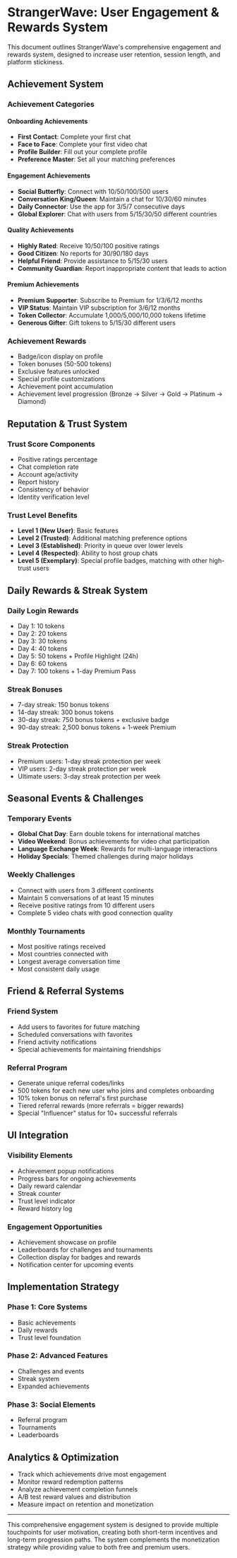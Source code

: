 # StrangerWave: User Engagement & Rewards System

This document outlines StrangerWave's comprehensive engagement and rewards system, designed to increase user retention, session length, and platform stickiness.

## Achievement System

### Achievement Categories

#### Onboarding Achievements
- **First Contact**: Complete your first chat
- **Face to Face**: Complete your first video chat
- **Profile Builder**: Fill out your complete profile
- **Preference Master**: Set all your matching preferences

#### Engagement Achievements
- **Social Butterfly**: Connect with 10/50/100/500 users
- **Conversation King/Queen**: Maintain a chat for 10/30/60 minutes
- **Daily Connector**: Use the app for 3/5/7 consecutive days
- **Global Explorer**: Chat with users from 5/15/30/50 different countries

#### Quality Achievements
- **Highly Rated**: Receive 10/50/100 positive ratings
- **Good Citizen**: No reports for 30/90/180 days
- **Helpful Friend**: Provide assistance to 5/15/30 users
- **Community Guardian**: Report inappropriate content that leads to action

#### Premium Achievements
- **Premium Supporter**: Subscribe to Premium for 1/3/6/12 months
- **VIP Status**: Maintain VIP subscription for 3/6/12 months
- **Token Collector**: Accumulate 1,000/5,000/10,000 tokens lifetime
- **Generous Gifter**: Gift tokens to 5/15/30 different users

### Achievement Rewards
- Badge/icon display on profile
- Token bonuses (50-500 tokens)
- Exclusive features unlocked
- Special profile customizations
- Achievement point accumulation
- Achievement level progression (Bronze → Silver → Gold → Platinum → Diamond)

## Reputation & Trust System

### Trust Score Components
- Positive ratings percentage
- Chat completion rate
- Account age/activity
- Report history
- Consistency of behavior
- Identity verification level

### Trust Level Benefits
- **Level 1 (New User)**: Basic features
- **Level 2 (Trusted)**: Additional matching preference options
- **Level 3 (Established)**: Priority in queue over lower levels
- **Level 4 (Respected)**: Ability to host group chats
- **Level 5 (Exemplary)**: Special profile badges, matching with other high-trust users

## Daily Rewards & Streak System

### Daily Login Rewards
- Day 1: 10 tokens
- Day 2: 20 tokens
- Day 3: 30 tokens
- Day 4: 40 tokens
- Day 5: 50 tokens + Profile Highlight (24h)
- Day 6: 60 tokens
- Day 7: 100 tokens + 1-day Premium Pass

### Streak Bonuses
- 7-day streak: 150 bonus tokens
- 14-day streak: 300 bonus tokens
- 30-day streak: 750 bonus tokens + exclusive badge
- 90-day streak: 2,500 bonus tokens + 1-week Premium

### Streak Protection
- Premium users: 1-day streak protection per week
- VIP users: 2-day streak protection per week
- Ultimate users: 3-day streak protection per week

## Seasonal Events & Challenges

### Temporary Events
- **Global Chat Day**: Earn double tokens for international matches
- **Video Weekend**: Bonus achievements for video chat participation
- **Language Exchange Week**: Rewards for multi-language interactions
- **Holiday Specials**: Themed challenges during major holidays

### Weekly Challenges
- Connect with users from 3 different continents
- Maintain 5 conversations of at least 15 minutes
- Receive positive ratings from 10 different users
- Complete 5 video chats with good connection quality

### Monthly Tournaments
- Most positive ratings received
- Most countries connected with
- Longest average conversation time
- Most consistent daily usage

## Friend & Referral Systems

### Friend System
- Add users to favorites for future matching
- Scheduled conversations with favorites
- Friend activity notifications
- Special achievements for maintaining friendships

### Referral Program
- Generate unique referral codes/links
- 500 tokens for each new user who joins and completes onboarding
- 10% token bonus on referral's first purchase
- Tiered referral rewards (more referrals = bigger rewards)
- Special "Influencer" status for 10+ successful referrals

## UI Integration

### Visibility Elements
- Achievement popup notifications
- Progress bars for ongoing achievements
- Daily reward calendar
- Streak counter
- Trust level indicator
- Reward history log

### Engagement Opportunities
- Achievement showcase on profile
- Leaderboards for challenges and tournaments
- Collection display for badges and rewards
- Notification center for upcoming events

## Implementation Strategy

### Phase 1: Core Systems
- Basic achievements
- Daily rewards
- Trust level foundation

### Phase 2: Advanced Features
- Challenges and events
- Streak system
- Expanded achievements

### Phase 3: Social Elements
- Referral program
- Tournaments
- Leaderboards

## Analytics & Optimization

- Track which achievements drive most engagement
- Monitor reward redemption patterns
- Analyze achievement completion funnels
- A/B test reward values and distribution
- Measure impact on retention and monetization

---

This comprehensive engagement system is designed to provide multiple touchpoints for user motivation, creating both short-term incentives and long-term progression paths. The system complements the monetization strategy while providing value to both free and premium users.